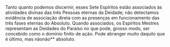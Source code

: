﻿Tanto quanto podemos discernir, esses Sete Espíritos estão associados às atividades divinas das três Pessoas eternas da Deidade; não detectamos evidência de associação direta com as presenças em funcionamento das três fases eternas do Absoluto. Quando associados, os Espíritos Mestres representam as Deidades do Paraíso no que pode, grosso modo, ser concebido como o domínio finito de ação. Pode abranger muito daquilo que é último, mas nãonão** absoluto.